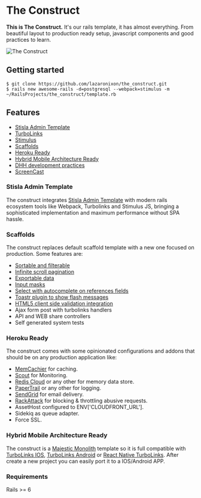 # The Construct
**This is The Construct.** It's our rails template, it has almost everything. From beautiful layout to production ready setup, javascript components and good practices to learn.

![The Construct](https://raw.githubusercontent.com/lazaronixon/the_construct/master/screenshot_1.jpg)

## Getting started
```
$ git clone https://github.com/lazaronixon/the_construct.git
$ rails new awesome-rails -d=postgresql --webpack=stimulus -m ~/RailsProjects/the_construct/template.rb
```

## Features
* [Stisla Admin Template](https://demo.getstisla.com)
* [TurboLinks](https://github.com/turbolinks/turbolinks)
* [Stimulus](https://github.com/stimulusjs/stimulus)
* [Scaffolds](https://guides.rubyonrails.org/command_line.html#rails-generate)
* [Heroku Ready](https://heroku.com)
* [Hybrid Mobile Architecture Ready](https://m.signalvnoise.com/basecamp-3-for-ios-hybrid-architecture)
* [DHH development practices](https://www.youtube.com/channel/UCdx5Dk3EWTe2i8YDA7bfl6g)
* [ScreenCast](https://www.youtube.com/watch?v=_p0S0Ll7o78)

### Stisla Admin Template
The construct integrates [Stisla Admin Template](https://demo.getstisla.com) with modern rails ecosystem tools like Webpack, Turbolinks and Stimulus JS, bringing a sophisticated implementation and maximum performance without SPA hassle.

### Scaffolds
The construct replaces default scaffold template with a new one focused on production. Some features are:
* [Sortable and filterable](https://github.com/activerecord-hackery/ransack)
* [Infinite scroll pagination](https://github.com/basecamp/geared_pagination)
* [Exportable data](https://github.com/westonganger/spreadsheet_architect)
* [Input masks](https://demo.getstisla.com/forms-advanced-form.html)
* [Select with autocomplete on references fields](https://demo.getstisla.com/forms-advanced-form.html)
* [Toastr plugin to show flash messages](https://demo.getstisla.com/modules-toastr.html)
* [HTML5 client side validation integration](https://demo.getstisla.com/forms-validation.html)
* Ajax form post with turbolinks handlers
* API and WEB share controllers
* Self generated system tests

### Heroku Ready
The construct comes with some opinionated configurations and addons that should be on any production application like:
* [MemCachier](https://elements.heroku.com/addons/memcachier) for caching.
* [Scout](https://elements.heroku.com/addons/scout) for Monitoring.
* [Redis Cloud](https://elements.heroku.com/addons/rediscloud) or any other for memory data store.
* [PaperTrail](https://elements.heroku.com/addons/papertrail) or any other for logging.
* [SendGrid](https://elements.heroku.com/addons/sendgrid) for email delivery.
* [RackAttack](https://github.com/kickstarter/rack-attack) for blocking & throttling abusive requests.
* AssetHost configured to ENV['CLOUDFRONT_URL'].
* Sidekiq as queue adapter.
* Force SSL.

### Hybrid Mobile Architecture Ready
The construct is a [Majestic Monolith](https://m.signalvnoise.com/the-majestic-monolith) template so it is full compatible with [TurboLinks IOS](https://github.com/turbolinks/turbolinks-ios), [TurboLinks Android](https://github.com/turbolinks/turbolinks-android) or [React Native TurboLinks](https://github.com/lazaronixon/react-native-turbolinks). After create a new project you can easily port it to a IOS/Android APP.

### Requirements
Rails >= 6
